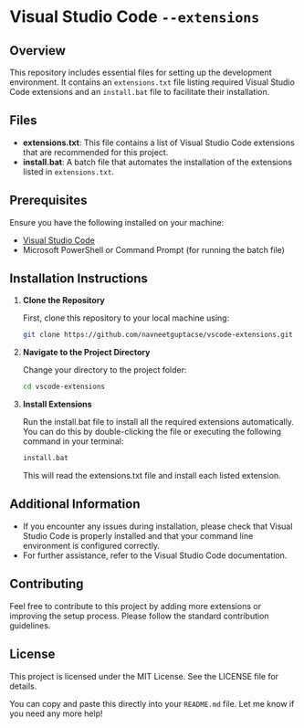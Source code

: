 # Visual Studio Code `--extensions`

## Overview

This repository includes essential files for setting up the development environment. It contains an `extensions.txt` file listing required Visual Studio Code extensions and an `install.bat` file to facilitate their installation.

## Files

- **extensions.txt**: This file contains a list of Visual Studio Code extensions that are recommended for this project.
- **install.bat**: A batch file that automates the installation of the extensions listed in `extensions.txt`.

## Prerequisites

Ensure you have the following installed on your machine:

- [Visual Studio Code](https://code.visualstudio.com/)
- Microsoft PowerShell or Command Prompt (for running the batch file)

## Installation Instructions

1. **Clone the Repository**

   First, clone this repository to your local machine using:

   ```bash
   git clone https://github.com/navneetguptacse/vscode-extensions.git
   ```

2. **Navigate to the Project Directory**

   Change your directory to the project folder:

   ```bash
   cd vscode-extensions
   ```

3. **Install Extensions**

   Run the install.bat file to install all the required extensions automatically. You can do this by double-clicking the file or executing the following command in your terminal:

   ```bash
   install.bat
   ```

   This will read the extensions.txt file and install each listed extension.

## Additional Information

- If you encounter any issues during installation, please check that Visual Studio Code is properly installed and that your command line environment is configured correctly.
- For further assistance, refer to the Visual Studio Code documentation.

## Contributing

Feel free to contribute to this project by adding more extensions or improving the setup process. Please follow the standard contribution guidelines.

## License

This project is licensed under the MIT License. See the LICENSE file for details.

You can copy and paste this directly into your `README.md` file. Let me know if you need any more help!
